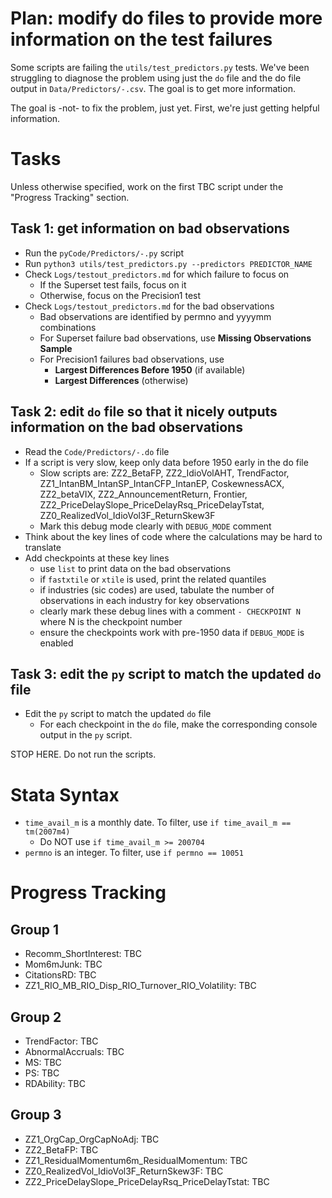 # Plan: modify do files to provide more information on the test failures 

Some scripts are failing the `utils/test_predictors.py` tests. We've been struggling to diagnose the problem using just the `do` file and the do file output in `Data/Predictors/-.csv`. The goal is to get more information.

The goal is -not- to fix the problem, just yet. First, we're just getting helpful information.

# Tasks

Unless otherwise specified, work on the first TBC script under the "Progress Tracking" section.

## Task 1: get information on bad observations

- Run the `pyCode/Predictors/-.py` script 
- Run `python3 utils/test_predictors.py --predictors PREDICTOR_NAME`
- Check `Logs/testout_predictors.md` for which failure to focus on
    - If the Superset test fails, focus on it
    - Otherwise, focus on the Precision1 test
- Check `Logs/testout_predictors.md` for the bad observations
    - Bad observations are identified by permno and yyyymm combinations
    - For Superset failure bad observations, use **Missing Observations Sample**
    - For Precision1 failures bad observations, use
        - **Largest Differences Before 1950** (if available)
        - **Largest Differences** (otherwise)

## Task 2: edit `do` file so that it nicely outputs information on the bad observations

- Read the `Code/Predictors/-.do` file
- If a script is very slow, keep only data before 1950 early in the do file
    - Slow scripts are: ZZ2_BetaFP, ZZ2_IdioVolAHT, TrendFactor, ZZ1_IntanBM_IntanSP_IntanCFP_IntanEP, CoskewnessACX, ZZ2_betaVIX, ZZ2_AnnouncementReturn, Frontier, ZZ2_PriceDelaySlope_PriceDelayRsq_PriceDelayTstat, ZZ0_RealizedVol_IdioVol3F_ReturnSkew3F
    - Mark this debug mode clearly with `DEBUG_MODE` comment
- Think about the key lines of code where the calculations may be hard to translate
- Add checkpoints at these key lines
    - use `list` to print data on the bad observations
    - if `fastxtile` or `xtile` is used, print the related quantiles    
    - if industries (sic codes) are used, tabulate the number of observations in each industry for key observations
    - clearly mark these debug lines with a comment `- CHECKPOINT N` where N is the checkpoint number
    - ensure the checkpoints work with pre-1950 data if `DEBUG_MODE` is enabled

## Task 3: edit the `py` script to match the updated `do` file

- Edit the `py` script to match the updated `do` file
  - For each checkpoint in the `do` file, make the corresponding console output in the `py` script.

STOP HERE. Do not run the scripts.

# Stata Syntax
- `time_avail_m` is a monthly date. To filter, use `if time_avail_m == tm(2007m4)`
  - Do NOT use `if time_avail_m >= 200704`
- `permno` is an integer. To filter, use `if permno == 10051`

# Progress Tracking

## Group 1
- Recomm_ShortInterest: TBC
- Mom6mJunk: TBC
- CitationsRD: TBC
- ZZ1_RIO_MB_RIO_Disp_RIO_Turnover_RIO_Volatility: TBC

## Group 2
- TrendFactor: TBC
- AbnormalAccruals: TBC
- MS: TBC
- PS: TBC
- RDAbility: TBC

## Group 3
- ZZ1_OrgCap_OrgCapNoAdj: TBC
- ZZ2_BetaFP: TBC
- ZZ1_ResidualMomentum6m_ResidualMomentum: TBC
- ZZ0_RealizedVol_IdioVol3F_ReturnSkew3F: TBC
- ZZ2_PriceDelaySlope_PriceDelayRsq_PriceDelayTstat: TBC
